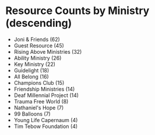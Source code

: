 
# Resource Counts by Ministry (descending)


* Joni & Friends (62)
* Guest Resource	(45)
* Rising Above Ministries (32)
* Ability Ministry (26)
* Key Ministry (22)
* Guidelight (18)
* All Belong (16)
* Champions Club (15)
* Friendship Ministries (14)
* Deaf Millennial Project (14)
* Trauma Free World (8)
* Nathaniel's Hope (7)
* 99 Balloons (7)
* Young Life Capernaum (4)
* Tim Tebow Foundation (4)
